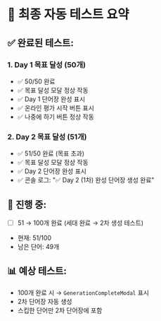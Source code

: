 # 🚀 최종 자동 테스트 요약

## ✅ 완료된 테스트:

### 1. Day 1 목표 달성 (50개)
- ✅ 50/50 완료
- ✅ 목표 달성 모달 정상 작동
- ✅ Day 1 단어장 완성 표시
- ✅ 온라인 평가 시작 버튼 표시
- ✅ 나중에 하기 버튼 정상 작동

### 2. Day 2 목표 달성 (51개)
- ✅ 51/50 완료 (목표 초과)
- ✅ 목표 달성 모달 정상 작동
- ✅ Day 2 단어장 완성 표시
- ✅ 콘솔 로그: "✅ Day 2 (1차) 완성 단어장 생성 완료"

## 🔄 진행 중:
- [ ] 51 → 100개 완료 (세대 완료 → 2차 생성 테스트)
- 현재: 51/100
- 남은 단어: 49개

## 📊 예상 테스트:
- 100개 완료 시 → `GenerationCompleteModal` 표시
- 2차 단어장 자동 생성
- 스킵한 단어만 2차 단어장에 포함

